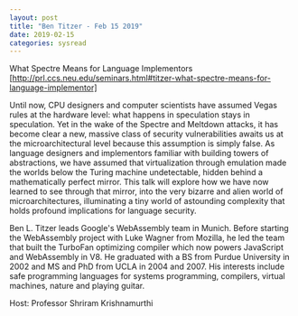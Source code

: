 ```yaml
---
layout: post
title: "Ben Titzer - Feb 15 2019"
date: 2019-02-15
categories: sysread
---
```


What Spectre Means for Language Implementors [http://prl.ccs.neu.edu/seminars.html#titzer-what-spectre-means-for-language-implementor]

Until now, CPU designers and computer scientists have assumed Vegas rules at the hardware level: what happens in speculation stays in speculation. Yet in the wake of the Spectre and Meltdown attacks, it has become clear a new, massive class of security vulnerabilities awaits us at the microarchitectural level because this assumption is simply false. As language designers and implementors familiar with building towers of abstractions, we have assumed that virtualization through emulation made the worlds below the Turing machine undetectable, hidden behind a mathematically perfect mirror. This talk will explore how we have now learned to see through that mirror, into the very bizarre and alien world of microarchitectures, illuminating a tiny world of astounding complexity that holds profound implications for language security.

Ben L. Titzer leads Google's WebAssembly team in Munich. Before starting the WebAssembly project with Luke Wagner from Mozilla, he led the team that built the TurboFan optimizing compiler which now powers JavaScript and WebAssembly in V8. He graduated with a BS from Purdue University in 2002 and MS and PhD from UCLA in 2004 and 2007. His interests include safe programming languages for systems programming, compilers, virtual machines, nature and playing guitar.  


Host: Professor Shriram Krishnamurthi

